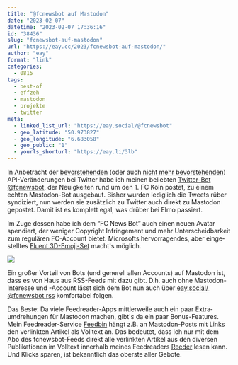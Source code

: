 ```yaml
---
title: "@fcnewsbot auf Mastodon"
date: "2023-02-07"
datetime: "2023-02-07 17:36:16"
id: "38436"
slug: "fcnewsbot-auf-mastodon"
url: "https://eay.cc/2023/fcnewsbot-auf-mastodon/"
author: "eay"
format: "link"
categories:
  - 0815
tags:
  - best-of
  - effzeh
  - mastodon
  - projekte
  - twitter
meta:
  - linked_list_url: "https://eay.social/@fcnewsbot"
  - geo_latitude: "50.973827"
  - geo_longitude: "6.683058"
  - geo_public: "1"
  - yourls_shorturl: "https://eay.li/3lb"
---
```


In Anbetracht der [bevorstehenden](https://eay.cc/2023/twitter-api-wird-kostenpflichtig/) (oder auch [nicht mehr bevorstehenden](https://stadt-bremerhaven.de/twitter-api-bots-mit-guten-inhalten-sollen-sie-doch-weiter-kostenlos-nutzen/)) API-Veränderungen bei Twitter habe ich meinen beliebten [Twitter-Bot @fcnewsbot](https://twitter.com/fcnewsbot), der Neuigkeiten rund um den 1. FC Köln postet, zu einem echten Mastodon-Bot ausgebaut. Bisher wurden lediglich die Tweets rüber syndiziert, nun werden sie zusätzlich zu Twitter auch direkt zu Mastodon gepostet. Damit ist es komplett egal, was drüber bei Elmo passiert.

Im Zuge dessen habe ich dem “FC News Bot” auch einen neuen Avatar spendiert, der weniger Copyright Infringement und mehr Unterscheidbarkeit zum regulären FC-Account bietet. Microsofts hervorragendes, aber einge­stelltes [Fluent 3D-Emoji-Set](https://github.com/microsoft/fluentui-emoji) macht's möglich.

![](https://eay.cc/uploads/2023/fcnewsbot-avatar.png)

Ein großer Vorteil von Bots (und generell allen Accounts) auf Mastodon ist, dass es von Haus aus RSS-Feeds mit dazu gibt. D.h. auch ohne Mastodon-Interesse und -Account lässt sich dem Bot nun auch über [eay.social/ @fcnewsbot.rss](https://eay.social/@fcnewsbot.rss) komfortabel folgen.

Das Beste: Da viele Feedreader-Apps mittlerweile auch ein paar Extra­umdrehungen für Mastodon machen, gibt's da ein paar Bonus-Features. Mein Feedreader-Service [Feedbin](https://feedbin.com/) hängt z.B. an Mastodon-Posts mit Links den verlinkten Artikel als Volltext an. Das bedeutet, dass ich nur mit dem Abo des fcnewsbot-Feeds direkt alle verlinkten Artikel aus den diversen Publikationen im Volltext innerhalb meines Feedreaders [Reeder](https://reederapp.com/) lesen kann. Und Klicks sparen, ist bekanntlich das oberste aller Gebote.
